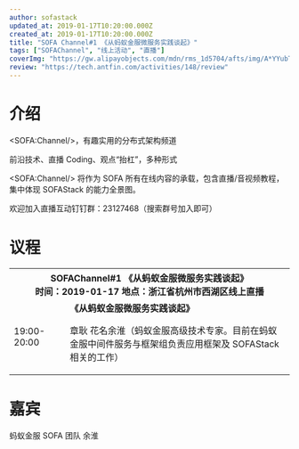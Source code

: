 ```yaml
---
author: sofastack
updated_at: 2019-01-17T10:20:00.000Z
created_at: 2019-01-17T10:20:00.000Z
title: "SOFA Channel#1 《从蚂蚁金服微服务实践谈起》"
tags: ["SOFAChannel", "线上活动", "直播"]
coverImg: "https://gw.alipayobjects.com/mdn/rms_1d5704/afts/img/A*YYubT5J99lEAAAAAAAAAAABjARQnAQ"
review: "https://tech.antfin.com/activities/148/review"
---
```


# 介绍

\<SOFA:Channel/>，有趣实用的分布式架构频道

前沿技术、直播 Coding、观点“抬杠”，多种形式

\<SOFA:Channel/> 将作为 SOFA 所有在线内容的承载，包含直播/音视频教程，集中体现 SOFAStack 的能力全景图。

欢迎加入直播互动钉钉群：23127468（搜索群号加入即可）

# 议程

<table>
<tr>
<th colspan=2 >
SOFAChannel#1 《从蚂蚁金服微服务实践谈起》<br>时间：2019-01-17      地点：浙江省杭州市西湖区线上直播
</th>
<tr>
<td width="20%">19:00-20:00	</td>
<td>
<b>《从蚂蚁金服微服务实践谈起》</b>

章耿 花名余淮（蚂蚁金服高级技术专家。目前在蚂蚁金服中间件服务与框架组负责应用框架及 SOFAStack 相关的工作）</tr>
</table>

# 嘉宾

蚂蚁金服 SOFA 团队 余淮
